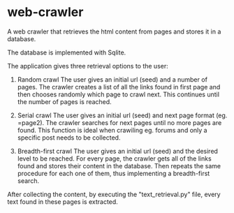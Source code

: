 # web-crawler

A web crawler that retrieves the html content from pages and stores it in a database.

The database is implemented with Sqlite.

The application gives three retrieval options to the user:

1. Random crawl
   The user gives an initial url (seed) and a number of pages.
   The crawler creates a list of all the links found in first page and then chooses
   randomly which page to crawl next. This continues until the number of pages
   is reached.

2. Serial crawl
   The user gives an initial url (seed) and next page format (eg. =page2).
   The crawler searches for next pages until no more pages are found.
   This function is ideal when crawiling eg. forums and only a specific post needs
   to be collected.

3. Breadth-first crawl
   The user gives an initial url (seed) and the desired level to be reached.
   For every page, the crawler gets all of the links found and stores their content in
   the database. Then repeats the same procedure for each one of them, thus implementing
   a breadth-first search.
   
After collecting the content, by executing the "text_retrieval.py" file, every text
found in these pages is extracted.
